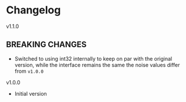 # Changelog

v1.1.0

## BREAKING CHANGES

* Switched to using int32 internally to keep on par with the original version,
while the interface remains the same the noise values differ from `v1.0.0`

v1.0.0

* Initial version
